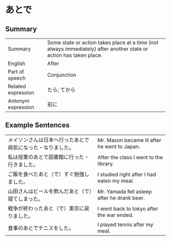 # あとで

## Summary

<table><tr>   <td>Summary</td>   <td>Some state or action takes place at a time (not always immediately) after another state or action has taken place.</td></tr><tr>   <td>English</td>   <td>After</td></tr><tr>   <td>Part of speech</td>   <td>Conjunction</td></tr><tr>   <td>Related expression</td>   <td>たら; てから</td></tr><tr>   <td>Antonym expression</td>   <td>前に</td></tr></table>

## Example Sentences

<table><tr>   <td>メイソンさんは日本へ行ったあとで病気になった・なりました。</td>   <td>Mr. Mason became ill after he went to Japan.</td></tr><tr>   <td>私は授業のあとで図書館に行った・行きました。</td>   <td>After the class I went to the library.</td></tr><tr>   <td>ご飯を食べたあと（で）すぐ勉強しました。</td>   <td>I studied right after I had eaten my meal.</td></tr><tr>   <td>山田さんはビールを飲んだあと（で）寝てしまった。</td>   <td>Mr. Yamada fell asleep after he drank beer.</td></tr><tr>   <td>戦争が終わったあと（で）東京に戻りました。</td>   <td>I went back to tokyo after the war ended.</td></tr><tr>   <td>食事のあとでテニスをした。</td>   <td>I played tennis after my meal.</td></tr></table>

